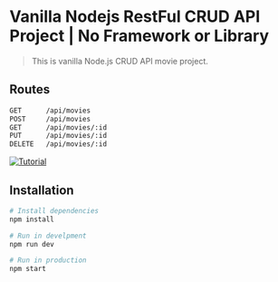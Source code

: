 # Vanilla Nodejs RestFul CRUD API Project | No Framework or Library
> This is vanilla Node.js CRUD API movie project.

## Routes
```bash
GET      /api/movies
POST     /api/movies
GET      /api/movies/:id
PUT      /api/movies/:id
DELETE   /api/movies/:id

```


[![Tutorial](https://img.youtube.com/vi/4Z02Lgx4nS0/0.jpg)](https://www.youtube.com/watch?v=4Z02Lgx4nS0)


## Installation

```bash
# Install dependencies
npm install

# Run in develpment
npm run dev

# Run in production
npm start
```
